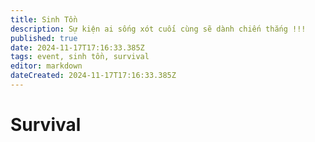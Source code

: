 ```yaml
---
title: Sinh Tồn
description: Sự kiện ai sống xót cuối cùng sẽ dành chiến thắng !!!
published: true
date: 2024-11-17T17:16:33.385Z
tags: event, sinh tồn, survival
editor: markdown
dateCreated: 2024-11-17T17:16:33.385Z
---
```


# Survival